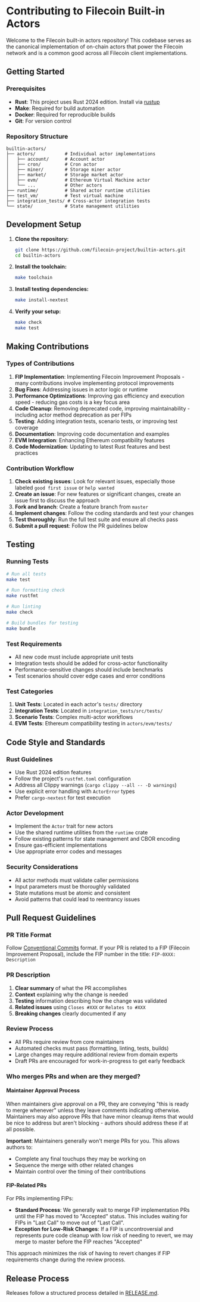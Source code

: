 # Contributing to Filecoin Built-in Actors

Welcome to the Filecoin built-in actors repository! This codebase serves as the canonical implementation of on-chain actors that power the Filecoin network and is a common good across all Filecoin client implementations.

## Getting Started

### Prerequisites

- **Rust**: This project uses Rust 2024 edition. Install via [rustup](https://rustup.rs/)
- **Make**: Required for build automation
- **Docker**: Required for reproducible builds
- **Git**: For version control

### Repository Structure

```
builtin-actors/
├── actors/           # Individual actor implementations
│   ├── account/      # Account actor
│   ├── cron/         # Cron actor
│   ├── miner/        # Storage miner actor
│   ├── market/       # Storage market actor
│   ├── evm/          # Ethereum Virtual Machine actor
│   └── ...           # Other actors
├── runtime/          # Shared actor runtime utilities
├── test_vm/          # Test virtual machine
├── integration_tests/ # Cross-actor integration tests
└── state/            # State management utilities
```

## Development Setup

1. **Clone the repository:**
   ```bash
   git clone https://github.com/filecoin-project/builtin-actors.git
   cd builtin-actors
   ```

2. **Install the toolchain:**
   ```bash
   make toolchain
   ```

3. **Install testing dependencies:**
   ```bash
   make install-nextest
   ```

4. **Verify your setup:**
   ```bash
   make check
   make test
   ```

## Making Contributions

### Types of Contributions

1. **FIP Implementation**: Implementing Filecoin Improvement Proposals - many contributions involve implementing protocol improvements
2. **Bug Fixes**: Addressing issues in actor logic or runtime
3. **Performance Optimizations**: Improving gas efficiency and execution speed - reducing gas costs is a key focus area
4. **Code Cleanup**: Removing deprecated code, improving maintainability - including actor method deprecation as per FIPs
5. **Testing**: Adding integration tests, scenario tests, or improving test coverage
6. **Documentation**: Improving code documentation and examples
7. **EVM Integration**: Enhancing Ethereum compatibility features
8. **Code Modernization**: Updating to latest Rust features and best practices

### Contribution Workflow

1. **Check existing issues**: Look for relevant issues, especially those labeled `good first issue` or `help wanted`
2. **Create an issue**: For new features or significant changes, create an issue first to discuss the approach
3. **Fork and branch**: Create a feature branch from `master`
4. **Implement changes**: Follow the coding standards and test your changes
5. **Test thoroughly**: Run the full test suite and ensure all checks pass
6. **Submit a pull request**: Follow the PR guidelines below

## Testing

### Running Tests

```bash
# Run all tests
make test

# Run formatting check
make rustfmt

# Run linting
make check

# Build bundles for testing
make bundle
```

### Test Requirements

- All new code must include appropriate unit tests
- Integration tests should be added for cross-actor functionality
- Performance-sensitive changes should include benchmarks
- Test scenarios should cover edge cases and error conditions

### Test Categories

1. **Unit Tests**: Located in each actor's `tests/` directory
2. **Integration Tests**: Located in `integration_tests/src/tests/`
3. **Scenario Tests**: Complex multi-actor workflows
4. **EVM Tests**: Ethereum compatibility testing in `actors/evm/tests/`

## Code Style and Standards

### Rust Guidelines

- Use Rust 2024 edition features
- Follow the project's `rustfmt.toml` configuration
- Address all Clippy warnings (`cargo clippy --all -- -D warnings`)
- Use explicit error handling with `ActorError` types
- Prefer `cargo-nextest` for test execution

### Actor Development

- Implement the `Actor` trait for new actors
- Use the shared runtime utilities from the `runtime` crate
- Follow existing patterns for state management and CBOR encoding
- Ensure gas-efficient implementations
- Use appropriate error codes and messages

### Security Considerations

- All actor methods must validate caller permissions
- Input parameters must be thoroughly validated
- State mutations must be atomic and consistent
- Avoid patterns that could lead to reentrancy issues

## Pull Request Guidelines

### PR Title Format

Follow [Conventional Commits](https://www.conventionalcommits.org/) format. If your PR is related to a FIP (Filecoin Improvement Proposal), include the FIP number in the title: `FIP-0XXX: Description`

### PR Description

1. **Clear summary** of what the PR accomplishes
2. **Context** explaining why the change is needed
3. **Testing** information describing how the change was validated
4. **Related issues** using `Closes #XXX` or `Relates to #XXX`
5. **Breaking changes** clearly documented if any

### Review Process

- All PRs require review from core maintainers
- Automated checks must pass (formatting, linting, tests, builds)
- Large changes may require additional review from domain experts
- Draft PRs are encouraged for work-in-progress to get early feedback

### Who merges PRs and when are they merged?

#### Maintainer Approval Process

When maintainers give approval on a PR, they are conveying "this is ready to merge whenever" unless they leave comments indicating otherwise. Maintainers may also approve PRs that have minor cleanup items that would be nice to address but aren't blocking - authors should address these if at all possible.

**Important**: Maintainers generally won't merge PRs for you. This allows authors to:
- Complete any final touchups they may be working on
- Sequence the merge with other related changes
- Maintain control over the timing of their contributions

#### FIP-Related PRs

For PRs implementing FIPs:

- **Standard Process**: We generally wait to merge FIP implementation PRs until the FIP has moved to "Accepted" status.  This includes waiting for FIPs in "Last Call" to move out of "Last Call".
- **Exception for Low-Risk Changes**: If a FIP is uncontroversial and represents pure code cleanup with low risk of needing to revert, we may merge to master before the FIP reaches "Accepted"

This approach minimizes the risk of having to revert changes if FIP requirements change during the review process.

## Release Process

Releases follow a structured process detailed in [RELEASE.md](RELEASE.md).